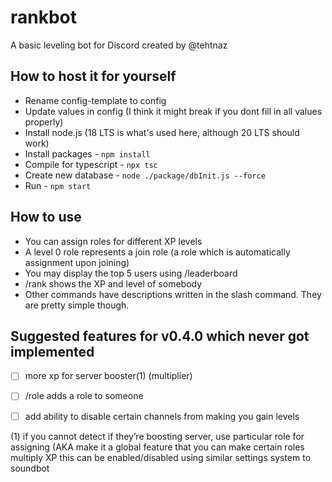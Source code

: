 # rankbot

A basic leveling bot for Discord created by @tehtnaz

## How to host it for yourself
- Rename config-template to config
- Update values in config (I think it might break if you dont fill in all values properly)
- Install node.js (18 LTS is what's used here, although 20 LTS should work)
- Install packages - `npm install`
- Compile for typescript - `npx tsc`
- Create new database - `node ./package/dbInit.js --force`
- Run - `npm start`

## How to use
- You can assign roles for different XP levels
- A level 0 role represents a join role (a role which is automatically assignment upon joining)
- You may display the top 5 users using /leaderboard
- /rank shows the XP and level of somebody
- Other commands have descriptions written in the slash command. They are pretty simple though.

## Suggested features for v0.4.0 which never got implemented
- [ ] more xp for server booster(1) (multiplier)
- [ ] /role adds a role to someone
- [ ] add ability to disable certain channels from making you gain levels


(1) if you cannot detect if they’re boosting server, use particular role for assigning (AKA make it a global feature that you can make certain roles multiply XP
this can be enabled/disabled using similar settings system to soundbot
